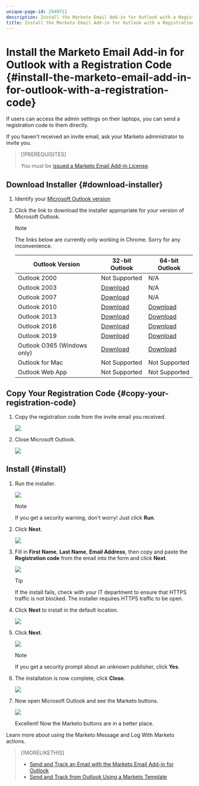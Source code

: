 ```yaml
---
unique-page-id: 2949711
description: Install the Marketo Email Add-in for Outlook with a Registration Code - Marketo Docs - Product Documentation
title: Install the Marketo Email Add-in for Outlook with a Registration Code
---
```


# Install the Marketo Email Add-in for Outlook with a Registration Code {#install-the-marketo-email-add-in-for-outlook-with-a-registration-code}

If users can access the admin settings on their laptops, you can send a registration code to them directly.

If you haven't received an invite email, ask your Marketo administrator to invite you.

>[!PREREQUISITES]
>
>You must be [issued a Marketo Email Add-in License](/help/marketo/product-docs/marketo-sales-insight/msi-outlook-plugin/issue-a-marketo-email-add-in-license.md).

## Download Installer {#download-installer}

1. Identify your [Microsoft Outlook version](https://support.office.com/en-us/article/what-version-of-outlook-do-i-have-b3a9568c-edb5-42b9-9825-d48d82b2257c)

1. Click the link to download the installer appropriate for your version of Microsoft Outlook.

   >[!NOTE]
   >
   >The links below are currently only working in Chrome. Sorry for any inconvenience.

   | Outlook Version |32-bit Outlook |64-bit Outlook |
   |---|---|---|
   | Outlook 2000 |Not Supported |N/A |
   | Outlook 2003 | [Download](https://munchkin.marketo.net/MarketoAddInSetup32.msi) |N/A |
   | Outlook 2007 | [Download](https://munchkin.marketo.net/MarketoAddInSetup32.msi) |N/A |
   | Outlook 2010 | [Download](https://munchkin.marketo.net/MarketoAddInSetup32.msi) | [Download](https://munchkin.marketo.net/MarketoAddInSetup64.msi) |
   | Outlook 2013 | [Download](https://munchkin.marketo.net/MarketoAddInSetup32.msi) | [Download](https://munchkin.marketo.net/MarketoAddInSetup64.msi) |
   | Outlook 2016 | [Download](https://munchkin.marketo.net/MarketoAddInSetup32.msi) | [Download](https://munchkin.marketo.net/MarketoAddInSetup64.msi) |
   | Outlook 2019 | [Download](https://munchkin.marketo.net/MarketoAddInSetup32.msi) | [Download](https://munchkin.marketo.net/MarketoAddInSetup64.msi) |
   | Outlook O365 (Windows only) | [Download](https://munchkin.marketo.net/MarketoAddInSetup32.msi) | [Download](https://munchkin.marketo.net/MarketoAddInSetup64.msi) |
   | Outlook for Mac |Not Supported |Not Supported |
   | Outlook Web App |Not Supported |Not Supported |

## Copy Your Registration Code {#copy-your-registration-code}

1. Copy the registration code from the invite email you received.

   ![](assets/image2016-7-22-10-3a45-3a10.png)

1. Close Microsoft Outlook.

   ![](assets/ent-key-close-outlook-hand.png)

## Install {#install}

1. Run the installer.

   ![](assets/image2016-7-25-10-3a23-3a33.png)

   >[!NOTE]
   >
   >If you get a security warning, don't worry! Just click **Run**.

1. Click **Next**.

   ![](assets/welcome-to-the-setup-wizard-hand.png)

1. Fill in **First Name**, **Last Name**, **Email Address**, then copy and paste the **Registration code** from the email into the form and click **Next**.

   ![](assets/enter-your-information-hands.png)

   >[!TIP]
   >
   >If the install fails, check with your IT department to ensure that HTTPS traffic is not blocked. The installer requires HTTPS traffic to be open.

1. Click **Next** to install in the default location.

   ![](assets/select-installation-folder-hand.png)

1. Click **Next**.

   ![](assets/confirm-installation-hand.png)

   >[!NOTE]
   >
   >If you get a security prompt about an unknown publisher, click **Yes**.

1. The installation is now complete, click **Close**.

   ![](assets/image2014-9-23-15-3a52-3a11.png)

1. Now open Microsoft Outlook and see the Marketo buttons.

   ![](assets/image2016-8-24-15-3a47-3a38.png)

   Excellent! Now the Marketo buttons are in a better place.

Learn more about using the Marketo Message and Log With Marketo actions.

>[!MORELIKETHIS]
>
>* [Send and Track an Email with the Marketo Email Add-in for Outlook](/help/marketo/product-docs/marketo-sales-insight/msi-outlook-plugin/send-and-track-an-email-with-the-email-add-in-for-outlook.md)
>* [Send and Track from Outlook Using a Marketo Template](/help/marketo/product-docs/marketo-sales-insight/msi-outlook-plugin/send-and-track-from-outlook-using-a-marketo-template.md)
